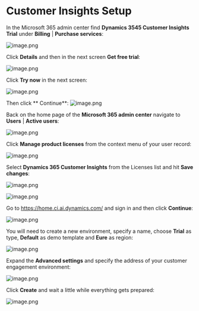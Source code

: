 # Customer Insights Setup

In the Microsoft 365 admin center find **Dynamics 3545 Customer Insights Trial** under **Billing** | **Purchase services**:

![image.png](/.attachments/image-357f6c65-3043-46ba-9f8d-f65bea5d6457.png)

Click **Details** and then in the next screen **Get free trial**:

![image.png](/.attachments/image-359007db-26c3-4dbb-9a94-32c0be944b9e.png)

Click **Try now** in the next screen:

![image.png](/.attachments/image-bb32af48-5075-4cd3-a68d-33ada30e438b.png)

Then click ** Continue**:
![image.png](/.attachments/image-283acc6c-301a-484f-8cfb-18af4097179d.png)

Back on the home page of the **Microsoft 365 admin center** navigate to **Users** | **Active users**:

![image.png](/.attachments/image-ecdd769e-f2fc-489c-ae3b-9d762e680828.png)

Click **Manage product licenses** from the context menu of your user record:

![image.png](/.attachments/image-42f3f0a3-730d-400f-9b1a-397bd837063f.png)

Select **Dynamics 365 Customer Insights** from the Licenses list and hit **Save changes**:

![image.png](/.attachments/image-91bad640-04db-451c-be41-b3f390ccae74.png)

![image.png](/.attachments/image-71b8bbd1-2e1b-40da-93dd-01ec82c1f208.png)

Go to https://home.ci.ai.dynamics.com/ and sign in and then click **Continue**:

![image.png](/.attachments/image-f84fef8a-60b8-481f-88ba-24ceb5cdfd96.png)

You will need to create a new environment, specify a name, choose **Trial** as type, **Default** as demo template and **Eure** as region:

![image.png](/.attachments/image-2ba087f9-164a-4f08-a21f-3fc797fc55e3.png)

Expand the **Advanced settings** and specify the address of your customer engagement environment:

![image.png](/.attachments/image-618a2633-2fc8-4873-8cb4-b05353a2b64a.png)

Click **Create** and wait a little while everything gets prepared:

![image.png](/.attachments/image-46d616ac-2edb-4476-9157-5fe4bda8bd7e.png)

